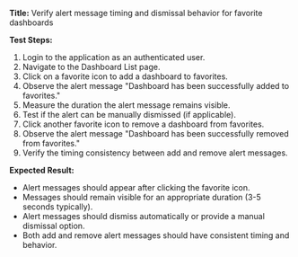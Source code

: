 **Title:** Verify alert message timing and dismissal behavior for favorite dashboards

**Test Steps:**
1. Login to the application as an authenticated user.
2. Navigate to the Dashboard List page.
3. Click on a favorite icon to add a dashboard to favorites.
4. Observe the alert message "Dashboard has been successfully added to favorites."
5. Measure the duration the alert message remains visible.
6. Test if the alert can be manually dismissed (if applicable).
7. Click another favorite icon to remove a dashboard from favorites.
8. Observe the alert message "Dashboard has been successfully removed from favorites."
9. Verify the timing consistency between add and remove alert messages.

**Expected Result:**
- Alert messages should appear after clicking the favorite icon.
- Messages should remain visible for an appropriate duration (3-5 seconds typically).
- Alert messages should dismiss automatically or provide a manual dismissal option.
- Both add and remove alert messages should have consistent timing and behavior.